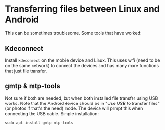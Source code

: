 # Transferring files between Linux and Android

This can be sometimes troublesome. Some tools that have worked:

## Kdeconnect

Install `kdeconnect` on the mobile device and Linux. This uses wifi (need to be on the same network) to connect the devices and has many more functions that just file transfer.

## gmtp & mtp-tools

Not sure if both are needed, but when both installed file transfer using USB works. Note that the Android device should be in "Use USB to transfer files" (or photos if that's the need) mode. 
The device will prmpt this when connecting the USB cable.
Simple installation:

```
sudo apt install gmtp mtp-tools
```
